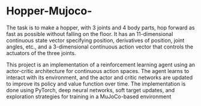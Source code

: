 # Hopper-Mujoco-
The task is to make a hopper, with 3 joints and 4 body parts, hop forward as fast as possible without falling on the floor. It has an 11-dimensional continuous state vector specifying position, derivatives of position, joint angles, etc., and a 3-dimensional continuous action vector that controls the actuators of the three joints.

This project is an implementation of a reinforcement learning agent using an actor-critic architecture for continuous
action spaces. The agent learns to interact with its environment, and the actor and critic networks are updated to
improve its policy and value function over time. The implementation is done using PyTorch, deep neural networks, soft target updates, and exploration strategies for training in a MuJoCo-based environment
